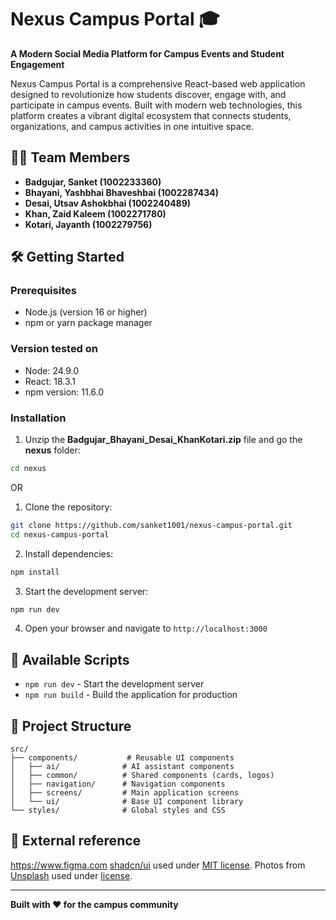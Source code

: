 
# Nexus Campus Portal 🎓

**A Modern Social Media Platform for Campus Events and Student Engagement**

Nexus Campus Portal is a comprehensive React-based web application designed to revolutionize how students discover, engage with, and participate in campus events. Built with modern web technologies, this platform creates a vibrant digital ecosystem that connects students, organizations, and campus activities in one intuitive space.

## 🧑‍🎓 Team Members
- **Badgujar, Sanket (1002233360)**
- **Bhayani, Yashbhai Bhaveshbai (1002287434)**
- **Desai, Utsav Ashokbhai (1002240489)**
- **Khan, Zaid Kaleem (1002271780)**
- **Kotari, Jayanth (1002279756)**

## 🛠️ Getting Started

### Prerequisites

- Node.js (version 16 or higher)
- npm or yarn package manager

### Version tested on

- Node: 24.9.0
- React: 18.3.1
- npm version: 11.6.0

### Installation

1. Unzip the **Badgujar_Bhayani_Desai_KhanKotari.zip** file and go the **nexus** folder:
```bash
cd nexus
```
OR

1. Clone the repository:
```bash
git clone https://github.com/sanket1001/nexus-campus-portal.git
cd nexus-campus-portal
```

2. Install dependencies:
```bash
npm install
```

3. Start the development server:
```bash
npm run dev
```

4. Open your browser and navigate to `http://localhost:3000`

## 📝 Available Scripts

- `npm run dev` - Start the development server
- `npm run build` - Build the application for production

## 📱 Project Structure

```
src/
├── components/           # Reusable UI components
│   ├── ai/              # AI assistant components
│   ├── common/          # Shared components (cards, logos)
│   ├── navigation/      # Navigation components
│   ├── screens/         # Main application screens
│   └── ui/              # Base UI component library
└── styles/              # Global styles and CSS
```

## 🎨 External reference

https://www.figma.com
[shadcn/ui](https://ui.shadcn.com/) used under [MIT license](https://github.com/shadcn-ui/ui/blob/main/LICENSE.md).
Photos from [Unsplash](https://unsplash.com) used under [license](https://unsplash.com/license).

---

**Built with ❤️ for the campus community**  
